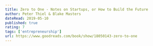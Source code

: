 ```yaml
---
title: Zero to One - Notes on Startups, or How to Build the Future
author: Peter Thiel & Blake Masters 
dateRead: 2019-05-10
published: true
rating: 7
tags: ['entrepreneurship']
url: https://www.goodreads.com/book/show/18050143-zero-to-one
---
```

